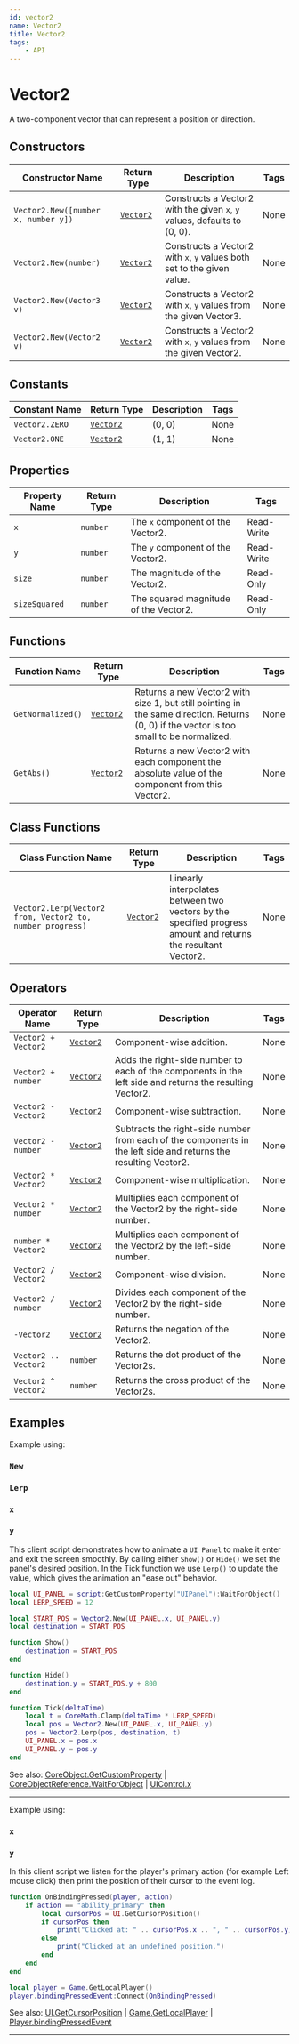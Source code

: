 ```yaml
---
id: vector2
name: Vector2
title: Vector2
tags:
    - API
---
```


# Vector2

A two-component vector that can represent a position or direction.

## Constructors

| Constructor Name | Return Type | Description | Tags |
| ----------- | ----------- | ----------- | ---- |
| `Vector2.New([number x, number y])` | [`Vector2`](vector2.md) | Constructs a Vector2 with the given `x`, `y` values, defaults to (0, 0). | None |
| `Vector2.New(number)` | [`Vector2`](vector2.md) | Constructs a Vector2 with `x`, `y` values both set to the given value. | None |
| `Vector2.New(Vector3 v)` | [`Vector2`](vector2.md) | Constructs a Vector2 with `x`, `y` values from the given Vector3. | None |
| `Vector2.New(Vector2 v)` | [`Vector2`](vector2.md) | Constructs a Vector2 with `x`, `y` values from the given Vector2. | None |

## Constants

| Constant Name | Return Type | Description | Tags |
| ----------- | ----------- | ----------- | ---- |
| `Vector2.ZERO` | [`Vector2`](vector2.md) | (0, 0) | None |
| `Vector2.ONE` | [`Vector2`](vector2.md) | (1, 1) | None |

## Properties

| Property Name | Return Type | Description | Tags |
| -------- | ----------- | ----------- | ---- |
| `x` | `number` | The `x` component of the Vector2. | Read-Write |
| `y` | `number` | The `y` component of the Vector2. | Read-Write |
| `size` | `number` | The magnitude of the Vector2. | Read-Only |
| `sizeSquared` | `number` | The squared magnitude of the Vector2. | Read-Only |

## Functions

| Function Name | Return Type | Description | Tags |
| -------- | ----------- | ----------- | ---- |
| `GetNormalized()` | [`Vector2`](vector2.md) | Returns a new Vector2 with size 1, but still pointing in the same direction. Returns (0, 0) if the vector is too small to be normalized. | None |
| `GetAbs()` | [`Vector2`](vector2.md) | Returns a new Vector2 with each component the absolute value of the component from this Vector2. | None |

## Class Functions

| Class Function Name | Return Type | Description | Tags |
| -------------- | ----------- | ----------- | ---- |
| `Vector2.Lerp(Vector2 from, Vector2 to, number progress)` | [`Vector2`](vector2.md) | Linearly interpolates between two vectors by the specified progress amount and returns the resultant Vector2. | None |

## Operators

| Operator Name | Return Type | Description | Tags |
| -------- | ----------- | ----------- | ---- |
| `Vector2 + Vector2` | [`Vector2`](vector2.md) | Component-wise addition. | None |
| `Vector2 + number` | [`Vector2`](vector2.md) | Adds the right-side number to each of the components in the left side and returns the resulting Vector2. | None |
| `Vector2 - Vector2` | [`Vector2`](vector2.md) | Component-wise subtraction. | None |
| `Vector2 - number` | [`Vector2`](vector2.md) | Subtracts the right-side number from each of the components in the left side and returns the resulting Vector2. | None |
| `Vector2 * Vector2` | [`Vector2`](vector2.md) | Component-wise multiplication. | None |
| `Vector2 * number` | [`Vector2`](vector2.md) | Multiplies each component of the Vector2 by the right-side number. | None |
| `number * Vector2` | [`Vector2`](vector2.md) | Multiplies each component of the Vector2 by the left-side number. | None |
| `Vector2 / Vector2` | [`Vector2`](vector2.md) | Component-wise division. | None |
| `Vector2 / number` | [`Vector2`](vector2.md) | Divides each component of the Vector2 by the right-side number. | None |
| `-Vector2` | [`Vector2`](vector2.md) | Returns the negation of the Vector2. | None |
| `Vector2 .. Vector2` | `number` | Returns the dot product of the Vector2s. | None |
| `Vector2 ^ Vector2` | `number` | Returns the cross product of the Vector2s. | None |

## Examples

Example using:

### `New`

### `Lerp`

### `x`

### `y`

This client script demonstrates how to animate a `UI Panel` to make it enter and exit the screen smoothly. By calling either `Show()` or `Hide()` we set the panel's desired position. In the Tick function we use `Lerp()` to update the value, which gives the animation an "ease out" behavior.

```lua
local UI_PANEL = script:GetCustomProperty("UIPanel"):WaitForObject()
local LERP_SPEED = 12

local START_POS = Vector2.New(UI_PANEL.x, UI_PANEL.y)
local destination = START_POS

function Show()
    destination = START_POS
end

function Hide()
    destination.y = START_POS.y + 800
end

function Tick(deltaTime)
    local t = CoreMath.Clamp(deltaTime * LERP_SPEED)
    local pos = Vector2.New(UI_PANEL.x, UI_PANEL.y)
    pos = Vector2.Lerp(pos, destination, t)
    UI_PANEL.x = pos.x
    UI_PANEL.y = pos.y
end
```

See also: [CoreObject.GetCustomProperty](coreobject.md) | [CoreObjectReference.WaitForObject](coreobjectreference.md) | [UIControl.x](uicontrol.md)

---

Example using:

### `x`

### `y`

In this client script we listen for the player's primary action (for example Left mouse click) then print the position of their cursor to the event log.

```lua
function OnBindingPressed(player, action)
    if action == "ability_primary" then
        local cursorPos = UI.GetCursorPosition()
        if cursorPos then
            print("Clicked at: " .. cursorPos.x .. ", " .. cursorPos.y)
        else
            print("Clicked at an undefined position.")
        end
    end
end

local player = Game.GetLocalPlayer()
player.bindingPressedEvent:Connect(OnBindingPressed)
```

See also: [UI.GetCursorPosition](ui.md) | [Game.GetLocalPlayer](game.md) | [Player.bindingPressedEvent](player.md)

---
